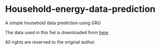 # Household-energy-data-prediction
A simple household data prediction using GRU

The data used in this fiel is downloaded from [here](https://data.open-power-system-data.org/household_data/2020-04-15).

All rights are reserved to the original author.